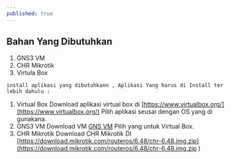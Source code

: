 ```yaml
---
published: true
---
```

## Bahan Yang Dibutuhkan
   1. GNS3 VM
   2. CHR Mikrotik
   3. Virtula Box
   
    install aplikasi yang dibutuhkann , Aplikasi Yang harus di Install ter lebih dahulu :
   
   1. Virtual Box 
	  Download aplikasi virtual box di [https://www.virtualbox.org/](https://www.virtualbox.org/) Pilih aplikasi seusai       dengan OS yang di gunakana. 
   2. GNS3 VM 
   	  Download VM  [GNS VM](https://www.gns3.com/software/download-vm) Pilih yang untuk Virtual Box.
   3. CHR Mikrotik
      Download CHR Mikrotik  DI [https://download.mikrotik.com/routeros/6.48/chr-6.48.img.zip](https://download.mikrotik.com/routeros/6.48/chr-6.48.img.zip )
